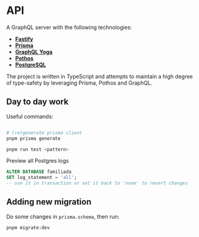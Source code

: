 # API

A GraphQL server with the following technologies:

- [**Fastify**](https://www.fastify.io/)
- [**Prisma**](https://www.prisma.io/)
- [**GraphQL Yoga**](https://www.graphql-yoga.com/)
- [**Pothos**](https://pothos-graphql.dev/)
- [**PostgreSQL**](https://www.postgresql.org/)

The project is written in TypeScript and attempts to maintain a high degree of type-safety by leveraging Prisma, Pothos and GraphQL.

## Day to day work

Useful commands:

```bash

# (re)generate prisma client
pnpm prisma generate

pnpm run test <pattern>
```

Preview all Postgres logs
```sql
ALTER DATABASE familiada
SET log_statement = 'all';
-- use it in transaction or set it back to 'none' to revert changes
```

## Adding new migration

Do some changes in `prisma.schema`, then run:

```bash
pnpm migrate:dev
```